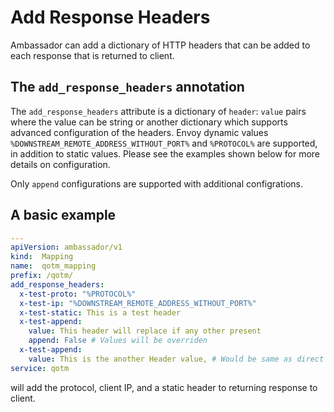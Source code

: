 # Add Response Headers

Ambassador can add a dictionary of HTTP headers that can be added to each response that is returned to client.

## The `add_response_headers` annotation

The `add_response_headers` attribute is a dictionary of `header`: `value` pairs where the value can be string or another dictionary which supports advanced configuration of the headers. Envoy dynamic values `%DOWNSTREAM_REMOTE_ADDRESS_WITHOUT_PORT%` and `%PROTOCOL%` are supported, in addition to static values. Please see the examples shown below for more details on configuration.

Only `append` configurations are supported with additional configrations.

## A basic example

```yaml
---
apiVersion: ambassador/v1
kind:  Mapping
name:  qotm_mapping
prefix: /qotm/
add_response_headers:
  x-test-proto: "%PROTOCOL%"
  x-test-ip: "%DOWNSTREAM_REMOTE_ADDRESS_WITHOUT_PORT%"
  x-test-static: This is a test header
  x-test-append:
    value: This header will replace if any other present
    append: False # Values will be overriden
  x-test-append:
    value: This is the another Header value, # Would be same as direct key value pair
service: qotm
```

will add the protocol, client IP, and a static header to returning response to client.
